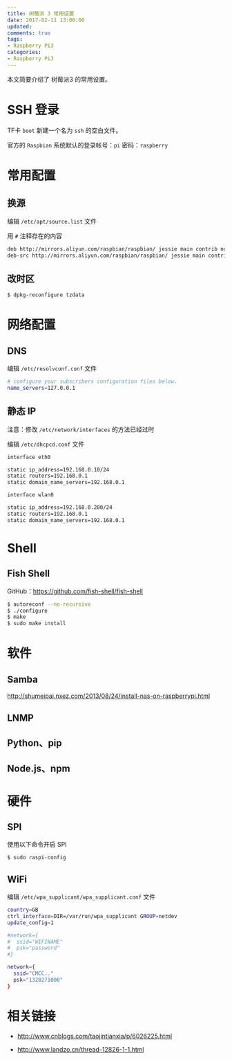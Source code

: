 ```yaml
---
title: 树莓派 3 常用设置
date: 2017-02-11 13:00:00
updated:
comments: true
tags:
- Raspberry Pi3
categories:
- Raspberry Pi3
---
```


本文简要介绍了 树莓派3 的常用设置。

<!--more-->

# SSH 登录

TF卡 `boot` 新建一个名为 `ssh` 的空白文件。

官方的 `Raspbian` 系统默认的登录帐号：`pi` 密码：`raspberry`

# 常用配置

## 换源

编辑 `/etc/apt/source.list` 文件

用 `#` 注释存在的内容

```bash
deb http://mirrors.aliyun.com/raspbian/raspbian/ jessie main contrib non-free rpi
deb-src http://mirrors.aliyun.com/raspbian/raspbian/ jessie main contrib non-free rpi
```

## 改时区

```bash
$ dpkg-reconfigure tzdata
```

# 网络配置

## DNS

编辑 `/etc/resolvconf.conf` 文件

```bash
# configure your subscribers configuration files below.
name_servers=127.0.0.1
```

## 静态 IP

注意：修改 `/etc/network/interfaces` 的方法已经过时

编辑 `/etc/dhcpcd.conf` 文件

```bash
interface eth0

static ip_address=192.168.0.10/24
static routers=192.168.0.1
static domain_name_servers=192.168.0.1

interface wlan0

static ip_address=192.168.0.200/24
static routers=192.168.0.1
static domain_name_servers=192.168.0.1
```

# Shell

## Fish Shell

GitHub：https://github.com/fish-shell/fish-shell

```bash
$ autoreconf --no-recursive
$ ./configure
$ make
$ sudo make install
```

# 软件

## Samba

http://shumeipai.nxez.com/2013/08/24/install-nas-on-raspberrypi.html

## LNMP

## Python、pip

## Node.js、npm

# 硬件

## SPI

使用以下命令开启 SPI

```bash
$ sudo raspi-config
```

## WiFi

编辑 `/etc/wpa_supplicant/wpa_supplicant.conf` 文件

```bash
country=GB
ctrl_interface=DIR=/var/run/wpa_supplicant GROUP=netdev
update_config=1

#network={
#  ssid="WIFINAME"
#  psk="password"
#}

network={
  ssid="CMCC.."
  psk="1320271000"
}
```


# 相关链接

* http://www.cnblogs.com/taojintianxia/p/6026225.html

* http://www.landzo.cn/thread-12826-1-1.html
